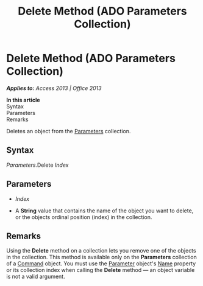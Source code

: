 ﻿---
title: Delete Method (ADO Parameters Collection)
TOCTitle: Delete Method (ADO Parameters Collection)
ms:assetid: 03ffc24d-fea2-30fa-c8e9-43eb524fd51f
ms:mtpsurl: https://msdn.microsoft.com/en-us/library/JJ248804(v=office.15)
ms:contentKeyID: 48542998
ms.date: 09/18/2015
mtps_version: v=office.15
---

# Delete Method (ADO Parameters Collection)


_**Applies to:** Access 2013 | Office 2013_

**In this article**  
Syntax  
Parameters  
Remarks  

Deletes an object from the [Parameters](parameters-collection-ado.md) collection.

## Syntax

*Parameters*.Delete *Index*

## Parameters

  - *Index*

  - A **String** value that contains the name of the object you want to delete, or the objects ordinal position (index) in the collection.

## Remarks

Using the **Delete** method on a collection lets you remove one of the objects in the collection. This method is available only on the **Parameters** collection of a [Command](command-object-ado.md) object. You must use the [Parameter](parameter-object-ado.md) object's [Name](name-property-ado.md) property or its collection index when calling the **Delete** method — an object variable is not a valid argument.

